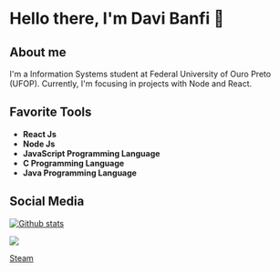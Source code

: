 # Hello there, I'm Davi Banfi 👋

## About me

I'm a Information Systems student at Federal University of Ouro Preto (UFOP). Currently, I'm focusing in projects with Node and React.

## Favorite Tools

<ul>
  <li> <b> React Js </b> </li>
  <li> <b> Node Js </b> </li>
  <li> <b> JavaScript Programming Language </b> </li>
  <li> <b> C Programming Language</b> </li>
  <li> <b> Java Programming Language</b> </li>
</ul>

## Social Media

[![Github stats](https://github-readme-stats.vercel.app/api?username=ConstaXI&count_private=true&show_icons=true&hide_border=true&theme=tokyonight)](https://github.com/ConstaXI/github-readme-stats)

<a href="https://github-readme-stats.anuraghazra1.vercel.app/api/top-langs/?username=ConstaXI">
  <img align="center" src="https://github-readme-stats.anuraghazra1.vercel.app/api/top-langs/?username=ConstaXI&layout=compact&theme=radical" />
</a>

[Steam](https://steamcommunity.com/id/constaxi/)
